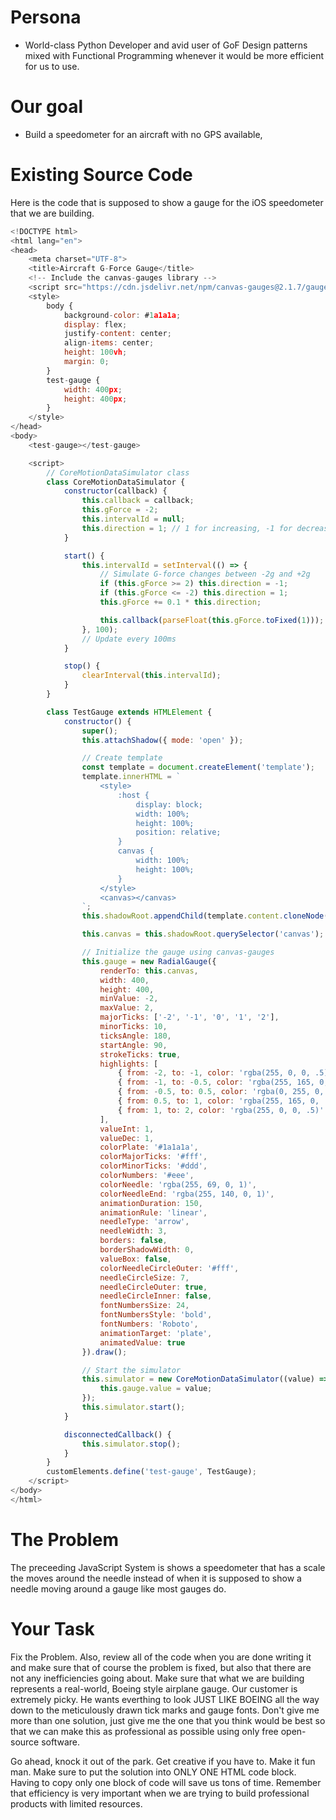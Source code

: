# Persona
- World-class Python Developer and avid user of GoF Design patterns mixed with Functional Programming whenever it would be more efficient for us to use.

# Our goal
- Build a speedometer for an aircraft with no GPS available,

# Existing Source Code
Here is the code that is supposed to show a gauge for the iOS speedometer that we are building.
```javascript
<!DOCTYPE html>
<html lang="en">
<head>
    <meta charset="UTF-8">
    <title>Aircraft G-Force Gauge</title>
    <!-- Include the canvas-gauges library -->
    <script src="https://cdn.jsdelivr.net/npm/canvas-gauges@2.1.7/gauge.min.js"></script>
    <style>
        body {
            background-color: #1a1a1a;
            display: flex;
            justify-content: center;
            align-items: center;
            height: 100vh;
            margin: 0;
        }
        test-gauge {
            width: 400px;
            height: 400px;
        }
    </style>
</head>
<body>
    <test-gauge></test-gauge>

    <script>
        // CoreMotionDataSimulator class
        class CoreMotionDataSimulator {
            constructor(callback) {
                this.callback = callback;
                this.gForce = -2;
                this.intervalId = null;
                this.direction = 1; // 1 for increasing, -1 for decreasing
            }

            start() {
                this.intervalId = setInterval(() => {
                    // Simulate G-force changes between -2g and +2g
                    if (this.gForce >= 2) this.direction = -1;
                    if (this.gForce <= -2) this.direction = 1;
                    this.gForce += 0.1 * this.direction;

                    this.callback(parseFloat(this.gForce.toFixed(1)));
                }, 100);
                // Update every 100ms
            }

            stop() {
                clearInterval(this.intervalId);
            }
        }

        class TestGauge extends HTMLElement {
            constructor() {
                super();
                this.attachShadow({ mode: 'open' });

                // Create template
                const template = document.createElement('template');
                template.innerHTML = `
                    <style>
                        :host {
                            display: block;
                            width: 100%;
                            height: 100%;
                            position: relative;
                        }
                        canvas {
                            width: 100%;
                            height: 100%;
                        }
                    </style>
                    <canvas></canvas>
                `;
                this.shadowRoot.appendChild(template.content.cloneNode(true));

                this.canvas = this.shadowRoot.querySelector('canvas');

                // Initialize the gauge using canvas-gauges
                this.gauge = new RadialGauge({
                    renderTo: this.canvas,
                    width: 400,
                    height: 400,
                    minValue: -2,
                    maxValue: 2,
                    majorTicks: ['-2', '-1', '0', '1', '2'],
                    minorTicks: 10,
                    ticksAngle: 180,
                    startAngle: 90,
                    strokeTicks: true,
                    highlights: [
                        { from: -2, to: -1, color: 'rgba(255, 0, 0, .5)' },
                        { from: -1, to: -0.5, color: 'rgba(255, 165, 0, .5)' },
                        { from: -0.5, to: 0.5, color: 'rgba(0, 255, 0, .5)' },
                        { from: 0.5, to: 1, color: 'rgba(255, 165, 0, .5)' },
                        { from: 1, to: 2, color: 'rgba(255, 0, 0, .5)' }
                    ],
                    valueInt: 1,
                    valueDec: 1,
                    colorPlate: '#1a1a1a',
                    colorMajorTicks: '#fff',
                    colorMinorTicks: '#ddd',
                    colorNumbers: '#eee',
                    colorNeedle: 'rgba(255, 69, 0, 1)',
                    colorNeedleEnd: 'rgba(255, 140, 0, 1)',
                    animationDuration: 150,
                    animationRule: 'linear',
                    needleType: 'arrow',
                    needleWidth: 3,
                    borders: false,
                    borderShadowWidth: 0,
                    valueBox: false,
                    colorNeedleCircleOuter: '#fff',
                    needleCircleSize: 7,
                    needleCircleOuter: true,
                    needleCircleInner: false,
                    fontNumbersSize: 24,
                    fontNumbersStyle: 'bold',
                    fontNumbers: 'Roboto',
                    animationTarget: 'plate',
                    animatedValue: true
                }).draw();

                // Start the simulator
                this.simulator = new CoreMotionDataSimulator((value) => {
                    this.gauge.value = value;
                });
                this.simulator.start();
            }

            disconnectedCallback() {
                this.simulator.stop();
            }
        }
        customElements.define('test-gauge', TestGauge);
    </script>
</body>
</html>
```

# The Problem
The preceeding JavaScript System is shows a speedometer that has a scale the moves around the needle instead of when it is supposed to show a needle moving around a gauge like most gauges do.

# Your Task
Fix the Problem.  Also, review all of the code when you are done writing it and make sure that of course the problem is fixed, but also that there are not any inefficiencies going about.  Make sure that what we are building represents a real-world, Boeing style airplane gauge.  Our customer is extremely picky.  He wants everthing to look JUST LIKE BOEING all the way down to the meticulously drawn tick marks and gauge fonts.  Don't give me more than one solution, just give me the one that you think would be best so that we can make this as professional as possible using only free open-source software.

Go ahead, knock it out of the park. Get creative if you have to.  Make it fun man.
Make sure to put the solution into ONLY ONE HTML code block.  Having to copy only one block of code will save us tons of time.  Remember that efficiency is very important when we are trying to build professional products with limited resources.

